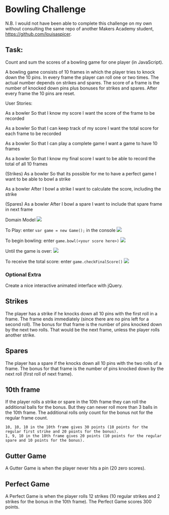 
Bowling Challenge
=================
N.B. I would not have been able to complete this challenge on my own without consulting the same repo of another Makers Academy student, https://github.com/louisaspicer.

Task:
-----

Count and sum the scores of a bowling game for one player (in JavaScript).

A bowling game consists of 10 frames in which the player tries to knock down the 10 pins. In every frame the player can roll one or two times. The actual number depends on strikes and spares. The score of a frame is the number of knocked down pins plus bonuses for strikes and spares. After every frame the 10 pins are reset.

User Stories:

As a bowler
So that I know my score
I want the score of the frame to be recorded

As a bowler
So that I can keep track of my score
I want the total score for each frame to be recorded

As a bowler
So that I can play a complete game
I want a game to have 10 frames

As a bowler
So that I know my final score
I want to be able to record the total of all 10 frames

(Strikes)
As a bowler
So that its possible for me to have a perfect game
I want to be able to bowl a strike

As a bowler
After I bowl a strike
I want to calculate the score, including the strike

(Spares)
As a bowler
After I bowl a spare
I want to include that spare frame in next frame


Domain Model
![](http://imgur.com/cBad6nq)

To Play:
enter `var game = new Game();` in the console
![](http://imgur.com/Xq5kGbf)

To begin bowling:
enter `game.bowl(<your score here>)`
![](http://imgur.com/NbQMoEb)

Until the game is over:
![](http://imgur.com/tGOlXKx)

To receive the total score:
enter `game.checkFinalScore()`
![](http://imgur.com/AMgZZZQ)


### Optional Extra

Create a nice interactive animated interface with jQuery.

## Strikes

The player has a strike if he knocks down all 10 pins with the first roll in a frame. The frame ends immediately (since there are no pins left for a second roll). The bonus for that frame is the number of pins knocked down by the next two rolls. That would be the next frame, unless the player rolls another strike.

## Spares

The player has a spare if the knocks down all 10 pins with the two rolls of a frame. The bonus for that frame is the number of pins knocked down by the next roll (first roll of next frame).

## 10th frame

If the player rolls a strike or spare in the 10th frame they can roll the additional balls for the bonus. But they can never roll more than 3 balls in the 10th frame. The additional rolls only count for the bonus not for the regular frame count.

    10, 10, 10 in the 10th frame gives 30 points (10 points for the regular first strike and 20 points for the bonus).
    1, 9, 10 in the 10th frame gives 20 points (10 points for the regular spare and 10 points for the bonus).

## Gutter Game

A Gutter Game is when the player never hits a pin (20 zero scores).

## Perfect Game

A Perfect Game is when the player rolls 12 strikes (10 regular strikes and 2 strikes for the bonus in the 10th frame). The Perfect Game scores 300 points.
